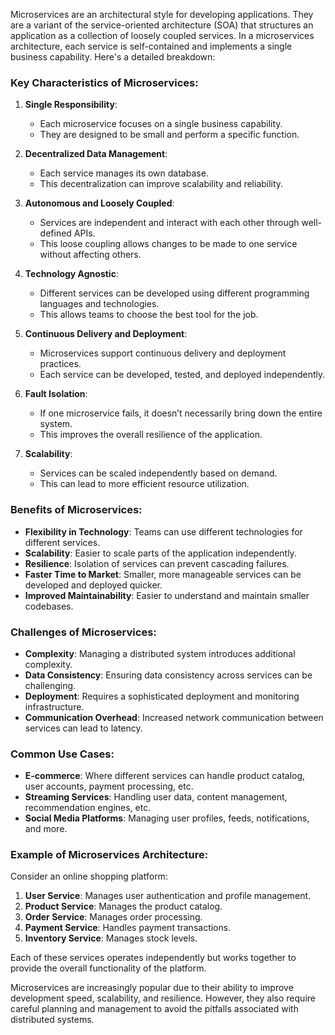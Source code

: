Microservices are an architectural style for developing applications. They are a variant of the service-oriented architecture (SOA) that structures an application as a collection of loosely coupled services. In a microservices architecture, each service is self-contained and implements a single business capability. Here's a detailed breakdown:

### Key Characteristics of Microservices:

1. **Single Responsibility**:
   - Each microservice focuses on a single business capability.
   - They are designed to be small and perform a specific function.

2. **Decentralized Data Management**:
   - Each service manages its own database.
   - This decentralization can improve scalability and reliability.

3. **Autonomous and Loosely Coupled**:
   - Services are independent and interact with each other through well-defined APIs.
   - This loose coupling allows changes to be made to one service without affecting others.

4. **Technology Agnostic**:
   - Different services can be developed using different programming languages and technologies.
   - This allows teams to choose the best tool for the job.

5. **Continuous Delivery and Deployment**:
   - Microservices support continuous delivery and deployment practices.
   - Each service can be developed, tested, and deployed independently.

6. **Fault Isolation**:
   - If one microservice fails, it doesn’t necessarily bring down the entire system.
   - This improves the overall resilience of the application.

7. **Scalability**:
   - Services can be scaled independently based on demand.
   - This can lead to more efficient resource utilization.

### Benefits of Microservices:

- **Flexibility in Technology**: Teams can use different technologies for different services.
- **Scalability**: Easier to scale parts of the application independently.
- **Resilience**: Isolation of services can prevent cascading failures.
- **Faster Time to Market**: Smaller, more manageable services can be developed and deployed quicker.
- **Improved Maintainability**: Easier to understand and maintain smaller codebases.

### Challenges of Microservices:

- **Complexity**: Managing a distributed system introduces additional complexity.
- **Data Consistency**: Ensuring data consistency across services can be challenging.
- **Deployment**: Requires a sophisticated deployment and monitoring infrastructure.
- **Communication Overhead**: Increased network communication between services can lead to latency.

### Common Use Cases:

- **E-commerce**: Where different services can handle product catalog, user accounts, payment processing, etc.
- **Streaming Services**: Handling user data, content management, recommendation engines, etc.
- **Social Media Platforms**: Managing user profiles, feeds, notifications, and more.

### Example of Microservices Architecture:

Consider an online shopping platform:

1. **User Service**: Manages user authentication and profile management.
2. **Product Service**: Manages the product catalog.
3. **Order Service**: Manages order processing.
4. **Payment Service**: Handles payment transactions.
5. **Inventory Service**: Manages stock levels.

Each of these services operates independently but works together to provide the overall functionality of the platform.

Microservices are increasingly popular due to their ability to improve development speed, scalability, and resilience. However, they also require careful planning and management to avoid the pitfalls associated with distributed systems.